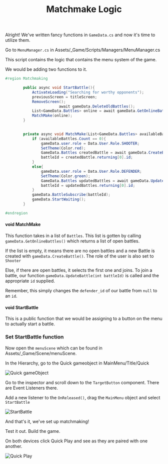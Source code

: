 ﻿---
title: "Matchmake Logic"
metaTitle: "Utilizing our Api calls | GraphQL Unity Hasura Tutorial"
metaDescription: "With the use of the functions in GameData, we shall implement Matchmaking logic"
---

Alright! We've written fancy functions in `GameData.cs` and now it's time to utilize them.

Go to `MenuManager.cs` in Assets/_Game/Scripts/Managers/MenuManager.cs

This script contains the logic that contains the menu system of the game. 

We would be adding two functions to it.

```c#
#region Matchmaking

        public async void StartBattle(){
            ActivateLoading("Searching for worthy opponents");
            previousScreen = titleScreen;
            RemoveScreen();
						await gameData.DeleteOldBattles();
            List<GameData.Battles> online = await gameData.GetOnlineBattles();
            MatchMake(online);
        }
        

        private async void MatchMake(List<GameData.Battles> availableBattles){
            if (availableBattles.Count == 0){
                gameData.user.role = Data.User.Role.SHOOTER;
                SetTheme(Color.red);
                GameData.Battles createdBattle = await gameData.CreateBattle();
                battleId = createdBattle.returning[0].id;
            }
            else{
                gameData.user.role = Data.User.Role.DEFENDER;
                SetTheme(Color.green);
                GameData.Battles updatedBattles = await gameData.UpdateBattle(availableBattles[0].id);
                battleId = updatedBattles.returning[0].id;
            }
            gameData.BattleSubscribe(battleId);
            gameData.StartWaiting();
        }

#endregion
```

#### void MatchMake

This function takes in a list of `Battles`. This list is gotten by calling `gameData.GetOnlineBattles()` which returns a list of open battles.

If the list is empty, it means there are no open battles and a new Battle is created with `gameData.CreateBattle()`. The role of the user is also set to `Shooter`

Else, if there are open battles, it selects the first one and joins. To join a battle, our function `gameData.UpdateBattle(int battleId)` is called and the appropriate `id` supplied.

Remember, this simply changes the `defender_id` of our battle from `null` to an `id`. 

#### void StartBattle

This is a public function that we would be assigning to a button on the menu to actually start a battle.

### Set StartBattle function

Now open the `menuScene` which can be found in Assets/_Game/Scene/menuScene.

In the Hierarchy, go to the Quick gameobject in MainMenu/Title/Quick

![Quick gameObject](https://graphql-engine-cdn.hasura.io/learn-hasura/assets/graphql-unity/matchmaking/quick.jpg)

Go to the inspector and scroll down to the `TargetButton` component. There are Event Listeners there.

Add a new listener to the `OnReleased()`, drag the `MainMenu` object and select `StartBattle`

![StartBattle](https://graphql-engine-cdn.hasura.io/learn-hasura/assets/graphql-unity/matchmaking/on-release.jpg)

And that's it, we've set up matchmaking!

Test it out. Build the game.

On both devices click Quick Play and see as they are paired with one another.

![Quick Play](https://graphql-engine-cdn.hasura.io/learn-hasura/assets/graphql-unity/matchmaking/Matchmaking.gif)